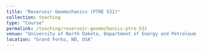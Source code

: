 ```yaml
---
title: "Reservoir Geomechanics (PTRE 531)"
collection: teaching
type: "Course"
permalink: /teaching/reservoir-geomechanics-ptre-531
venue: "University of North Dakota, Department of Energy and Petroleum Engineering"
location: "Grand Forks, ND, USA"
---
```

